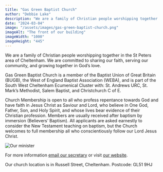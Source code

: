 ```yaml
---
title: "Gas Green Baptist Church"
author: "Debbie Lake"
description: "We are a family of Christian people worshipping together in the St Peters area of Cheltenham."
date: "2024-03-04"
image: "/assets/images/gas-green-baptist-church.png"
imageAlt: "The front of our building"
imageWidth: "1000"
imageHeight: "445"
---
```


We are a family of Christian people worshipping together in the St Peters area of Cheltenham. We are committed to sharing our faith, serving our community, and growing together in God’s love.

Gas Green Baptist Church is a member of the Baptist Union of Great Britain (BUGB), the West of England Baptist Association (WEBA), and is part of the South West Cheltenham Ecumenical Cluster with: St. Andrews URC, St. Mark’s Methodist, Salem Baptist, and Christchurch C of E.

Church Membership is open to all who profess repentance towards God and have faith in Jesus Christ as Saviour and Lord, who believe in One God, Father, Son, and Holy Spirit, and whose lives bear evidence of their Christian profession. Members are usually received after baptism by immersion (Believers’ Baptism). All applicants are asked earnestly to consider the New Testament teaching on baptism, but the Church welcomes to full membership all who conscientiously follow our Lord Jesus Christ.

![Our minister](/assets/images/gas-green-baptist-church-minister.png "Our minister - Iain Hoskins")

For more information [email our secretary](mailto:secretary@gasgreen.org.uk) or visit [our website](https://www.gasgreen.org.uk/).

Our church location is in Russell Street, Cheltenham. Postcode: GL51 9HJ